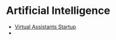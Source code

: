 Artificial Intelligence
==

- [Virtual Assistants Startup](http://www.inc.com/magazine/201604/tess-townsend/virtual-assistant-startups.html)
- [](http://www.inc.com/christine-lagorio/best-industries-2016-artificial-intelligence.html)